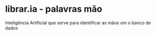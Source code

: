 # librar.ia - palavras mão
Inteligência Artificial que serve para identificar as mãos om o banco de dados
